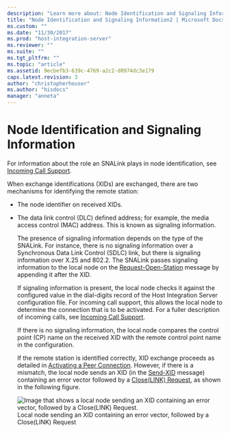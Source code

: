```yaml
---
description: "Learn more about: Node Identification and Signaling Information"
title: "Node Identification and Signaling Information2 | Microsoft Docs"
ms.custom: ""
ms.date: "11/30/2017"
ms.prod: "host-integration-server"
ms.reviewer: ""
ms.suite: ""
ms.tgt_pltfrm: ""
ms.topic: "article"
ms.assetid: 9ecbefb3-639c-4769-a2c2-d0974dc3e179
caps.latest.revision: 3
author: "christopherhouser"
ms.author: "hisdocs"
manager: "anneta"
---
```

# Node Identification and Signaling Information
For information about the role an SNALink plays in node identification, see [Incoming Call Support](../core/incoming-call-support-snadis-2.md).  
  
 When exchange identifications (XIDs) are exchanged, there are two mechanisms for identifying the remote station:  
  
- The node identifier on received XIDs.  
  
- The data link control (DLC) defined address; for example, the media access control (MAC) address. This is known as signaling information.  
  
  The presence of signaling information depends on the type of the SNALink. For instance, there is no signaling information over a Synchronous Data Link Control (SDLC) link, but there is signaling information over X.25 and 802.2. The SNALink passes signaling information to the local node on the [Request-Open-Station](./request-open-station2.md) message by appending it after the XID.  
  
  If signaling information is present, the local node checks it against the configured value in the dial-digits record of the Host Integration Server configuration file. For incoming call support, this allows the local node to determine the connection that is to be activated. For a fuller description of incoming calls, see [Incoming Call Support](../core/incoming-call-support-snadis-2.md).  
  
  If there is no signaling information, the local node compares the control point (CP) name on the received XID with the remote control point name in the configuration.  
  
  If the remote station is identified correctly, XID exchange proceeds as detailed in [Activating a Peer Connection](../core/activating-a-peer-connection-snadis-1.md). However, if there is a mismatch, the local node sends an XID (in the [Send-XID](./send-xid1.md) message) containing an error vector followed by a [Close(LINK) Request](./close-link-request1.md), as shown in the following figure.  
  
  ![Image that shows a local node sending an XID containing an error vector, followed by a Close(LINK) Request.](../core/media/dev3f.gif "dev3f")  
  Local node sending an XID containing an error vector, followed by a Close(LINK) Request
